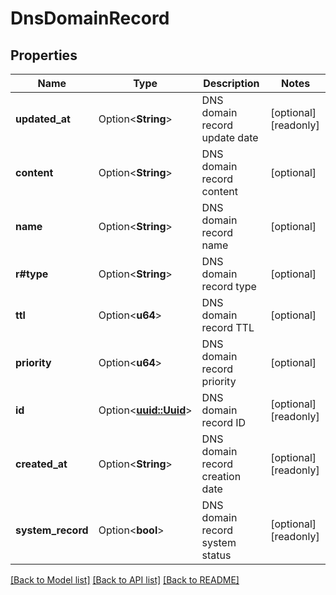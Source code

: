 # DnsDomainRecord

## Properties

Name | Type | Description | Notes
------------ | ------------- | ------------- | -------------
**updated_at** | Option<**String**> | DNS domain record update date | [optional][readonly]
**content** | Option<**String**> | DNS domain record content | [optional]
**name** | Option<**String**> | DNS domain record name | [optional]
**r#type** | Option<**String**> | DNS domain record type | [optional]
**ttl** | Option<**u64**> | DNS domain record TTL | [optional]
**priority** | Option<**u64**> | DNS domain record priority | [optional]
**id** | Option<[**uuid::Uuid**](uuid::Uuid.md)> | DNS domain record ID | [optional][readonly]
**created_at** | Option<**String**> | DNS domain record creation date | [optional][readonly]
**system_record** | Option<**bool**> | DNS domain record system status | [optional][readonly]

[[Back to Model list]](../README.md#documentation-for-models) [[Back to API list]](../README.md#documentation-for-api-endpoints) [[Back to README]](../README.md)


